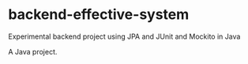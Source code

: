 # backend-effective-system

Experimental backend project using JPA and JUnit and Mockito in Java

A Java project.